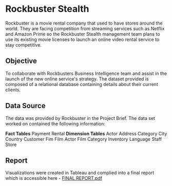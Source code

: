# Rockbuster Stealth 
Rockbuster is a movie rental company that used to have stores around the world. They are facing competition from streaming services such as Netflix and Amazon Prime so the Rockbuster Stealth management team plans to use its existing movie licenses to launch an online video rental service to stay competitive.
## Objective
To collaborate with Rockbusters Business Intelligence team and assist in the launch of the new online service's strategy. The dataset provided is composed of a relational database containing details about their current clients.
## Data Source
The data was provided by Rockbuster in the Project Brief. The data set worked on contained the following information:

**Fact Tables**
Payment
Rental
**Dimension Tables**
Actor
Address
Category
City
Country
Customer
Fim
Film Actor
Film Category
Inventory
Language
Staff
Store
## Report
Visualizations were created in Tableau and complied into a final report which is accessible here - [FINAL REPORT.pdf](https://github.com/Brad1985/ProjectSQL/files/13433163/Task.3.10.-.FINAL.PRESENTATION.pdf)

